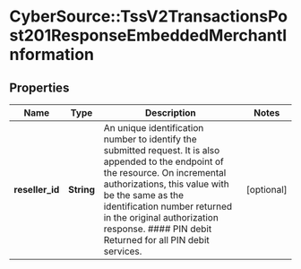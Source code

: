 # CyberSource::TssV2TransactionsPost201ResponseEmbeddedMerchantInformation

## Properties
Name | Type | Description | Notes
------------ | ------------- | ------------- | -------------
**reseller_id** | **String** | An unique identification number to identify the submitted request. It is also appended to the endpoint of the resource.  On incremental authorizations, this value with be the same as the identification number returned in the original authorization response.  #### PIN debit Returned for all PIN debit services.  | [optional] 


